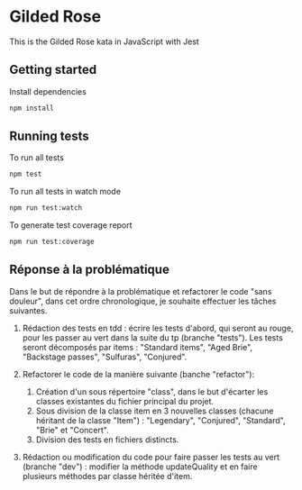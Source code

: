 # Gilded Rose

This is the Gilded Rose kata in JavaScript with Jest

## Getting started

Install dependencies

```sh
npm install
```

## Running tests

To run all tests

```sh
npm test
```

To run all tests in watch mode

```sh
npm run test:watch
```

To generate test coverage report

```sh
npm run test:coverage
```

## Réponse à la problématique

Dans le but de répondre à la problématique et refactorer le code "sans douleur", dans cet ordre chronologique, je souhaite effectuer les tâches suivantes.

1. Rédaction des tests en tdd : écrire les tests d'abord, qui seront au rouge, pour les passer au vert dans la suite du tp (branche "tests"). Les tests seront décomposés par items : "Standard items", "Aged Brie", "Backstage passes", "Sulfuras", "Conjured".

2. Refactorer le code de la manière suivante (banche "refactor"):
    1. Création d'un sous répertoire "class", dans le but d'écarter les classes existantes du fichier principal du projet.
    2. Sous division de la classe item en 3 nouvelles classes (chacune héritant de la classe "Item") : "Legendary", "Conjured", "Standard", "Brie" et "Concert".
    3. Division des tests en fichiers distincts.

3. Rédaction ou modification du code pour faire passer les tests au vert (branche "dev") : modifier la méthode updateQuality et en faire plusieurs méthodes par classe héritée d'item.